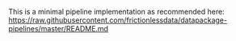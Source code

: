 This is a minimal pipeline implementation as recommended here: https://raw.githubusercontent.com/frictionlessdata/datapackage-pipelines/master/README.md
